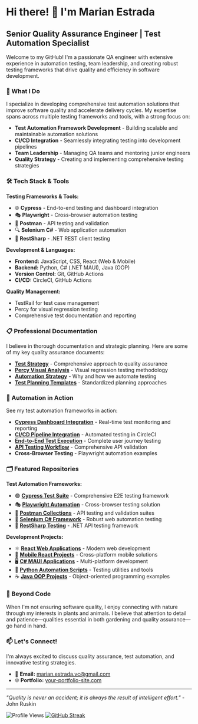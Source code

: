 # Hi there! 👋 I'm Marian Estrada

## Senior Quality Assurance Engineer | Test Automation Specialist

Welcome to my GitHub! I'm a passionate QA engineer with extensive experience in automation testing, team leadership, and creating robust testing frameworks that drive quality and efficiency in software development.

### 🔧 What I Do

I specialize in developing comprehensive test automation solutions that improve software quality and accelerate delivery cycles. My expertise spans across multiple testing frameworks and tools, with a strong focus on:

- **Test Automation Framework Development** - Building scalable and maintainable automation solutions
- **CI/CD Integration** - Seamlessly integrating testing into development pipelines
- **Team Leadership** - Managing QA teams and mentoring junior engineers
- **Quality Strategy** - Creating and implementing comprehensive testing strategies

### 🛠️ Tech Stack & Tools

**Testing Frameworks & Tools:**
- 🌐 **Cypress** - End-to-end testing and dashboard integration
- 🎭 **Playwright** - Cross-browser automation testing
- 📮 **Postman** - API testing and validation
- 🔍 **Selenium C#** - Web application automation
- 🚀 **RestSharp** - .NET REST client testing

**Development & Languages:**
- **Frontend:** JavaScript, CSS, React (Web & Mobile)
- **Backend:** Python, C# (.NET MAUI), Java (OOP)
- **Version Control:** Git, GitHub Actions
- **CI/CD:** CircleCI, GitHub Actions

**Quality Management:**
- TestRail for test case management
- Percy for visual regression testing
- Comprehensive test documentation and reporting

### 📋 Professional Documentation

I believe in thorough documentation and strategic planning. Here are some of my key quality assurance documents:

- **[Test Strategy](link-to-document)** - Comprehensive approach to quality assurance
- **[Percy Visual Analysis](link-to-document)** - Visual regression testing methodology  
- **[Automation Strategy](link-to-document)** - Why and how we automate testing
- **[Test Planning Templates](link-to-document)** - Standardized planning approaches

### 🎥 Automation in Action

See my test automation frameworks in action:

- **[Cypress Dashboard Integration](assets/Cypress%20Code%20JS.png)** - Real-time test monitoring and reporting
- **[CI/CD Pipeline Integration](assets/Cypress%20integration%20to%20Dashboard.mov)** - Automated testing in CircleCI
- **[End-to-End Test Execution](assets/Cypress%20sample%20run.mov)** - Complete user journey testing
- **[API Testing Workflow](assets/Postman%20API%20Testing%20Sample%20Run.mov)** - Comprehensive API validation
- **Cross-Browser Testing** - Playwright automation examples

### 🗂️ Featured Repositories

**Test Automation Frameworks:**
- 🟢 **[Cypress Test Suite](repo-link)** - Comprehensive E2E testing framework
- 🎭 **[Playwright Automation](repo-link)** - Cross-browser testing solution
- 📮 **[Postman Collections](repo-link)** - API testing and validation suites
- 🔷 **[Selenium C# Framework](repo-link)** - Robust web automation testing
- 🚀 **[RestSharp Testing](repo-link)** - .NET API testing framework

**Development Projects:**
- ⚛️ **[React Web Applications](repo-link)** - Modern web development
- 📱 **[Mobile React Projects](repo-link)** - Cross-platform mobile solutions
- 🖥️ **[C# MAUI Applications](repo-link)** - Multi-platform development
- 🐍 **[Python Automation Scripts](repo-link)** - Testing utilities and tools
- ☕ **[Java OOP Projects](repo-link)** - Object-oriented programming examples

### 🌱 Beyond Code

When I'm not ensuring software quality, I enjoy connecting with nature through my interests in plants and animals. I believe that attention to detail and patience—qualities essential in both gardening and quality assurance—go hand in hand.

### 📫 Let's Connect!

I'm always excited to discuss quality assurance, test automation, and innovative testing strategies.

- 📧 **Email:** [marian.estrada.vc@gmail.com](mailto:marian.estrada.vc@gmail.com)
- 🌐 **Portfolio:** [your-portfolio-site.com](https://your-portfolio-site.com)

---

*"Quality is never an accident; it is always the result of intelligent effort."* - John Ruskin

![Profile Views](https://komarev.com/ghpvc/?username=your-username&color=brightgreen)
[![GitHub Streak](https://github-readme-streak-stats.vercel.app/?user=your-username&theme=default)](https://git.io/streak-stats)
